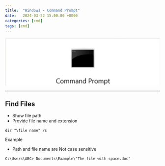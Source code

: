 ```yaml
---
title:  "Windows - Command Prompt"
date:   2024-03-22 15:00:00 +0000
categories: [cmd]
tags: [cmd]
---
```


![image](/assets/img/cmd.png)

---

Find Files
---
- Show file path
- Provide file name and extension
```
dir "\file name" /s
```

Example
- Path and file name are Not case sensitive

```
C:\Users\ABC> Documents\Example\"The file with space.doc"
```



